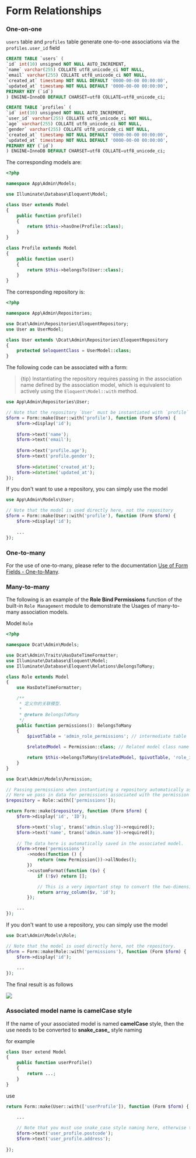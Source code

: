 # Form Relationships


### One-on-one

`users` table and `profiles` table generate one-to-one associations via the `profiles.user_id` field

```sql
CREATE TABLE `users` (
`id` int(10) unsigned NOT NULL AUTO_INCREMENT,
`name` varchar(255) COLLATE utf8_unicode_ci NOT NULL,
`email` varchar(255) COLLATE utf8_unicode_ci NOT NULL,
`created_at` timestamp NOT NULL DEFAULT '0000-00-00 00:00:00',
`updated_at` timestamp NOT NULL DEFAULT '0000-00-00 00:00:00',
PRIMARY KEY (`id`)
) ENGINE=InnoDB DEFAULT CHARSET=utf8 COLLATE=utf8_unicode_ci;

CREATE TABLE `profiles` (
`id` int(10) unsigned NOT NULL AUTO_INCREMENT,
`user_id` varchar(255) COLLATE utf8_unicode_ci NOT NULL,
`age` varchar(255) COLLATE utf8_unicode_ci NOT NULL,
`gender` varchar(255) COLLATE utf8_unicode_ci NOT NULL,
`created_at` timestamp NOT NULL DEFAULT '0000-00-00 00:00:00',
`updated_at` timestamp NOT NULL DEFAULT '0000-00-00 00:00:00',
PRIMARY KEY (`id`)
) ENGINE=InnoDB DEFAULT CHARSET=utf8 COLLATE=utf8_unicode_ci;
```

The corresponding models are:

```php
<?php

namespace App\Admin\Models;

use Illuminate\Database\Eloquent\Model;

class User extends Model
{
    public function profile()
    {
        return $this->hasOne(Profile::class);
    }
}

class Profile extends Model
{
    public function user()
    {
        return $this->belongsTo(User::class);
    }
}
```
The corresponding repository is:
```php
<?php

namespace App\Admin\Repositories;

use Dcat\Admin\Repositories\EloquentRepository;
use User as UserModel;

class User extends \Dcat\Admin\Repositories\EloquentRepository
{
    protected $eloquentClass = UserModel::class;
}
```


The following code can be associated with a form:
> {tip} Instantiating the repository requires passing in the association name defined by the association model, which is equivalent to actively using the `Eloquent\Model::with` method.

```php
use App\Admin\Repositories\User;

// Note that the repository `User` must be instantiated with `profile` here, otherwise the `profiles` table data will not be associated.
$form = Form::make(User::with('profile'), function (Form $form) {
    $form->display('id');
    
    $form->text('name');
    $form->text('email');
    
    $form->text('profile.age');
    $form->text('profile.gender');
    
    $form->datetime('created_at');
    $form->datetime('updated_at');
});
```

If you don't want to use a repository, you can simply use the model
```php
use App\Admin\Models\User;

// Note that the model is used directly here, not the repository
$form = Form::make(User::with('profile'), function (Form $form) {
    $form->display('id');
    
    ...
});
```


### One-to-many

For the use of one-to-many, please refer to the documentation [Use of Form Fields - One-to-Many](model-form-fields.md#onemany).

### Many-to-many


The following is an example of the **Role Bind Permissions** function of the built-in ``Role Management`` module to demonstrate the Usages of many-to-many association models.

Model `Role`
```php
<?php

namespace Dcat\Admin\Models;

use Dcat\Admin\Traits\HasDateTimeFormatter;
use Illuminate\Database\Eloquent\Model;
use Illuminate\Database\Eloquent\Relations\BelongsToMany;

class Role extends Model
{
    use HasDateTimeFormatter;

    /**
     * 定义你的关联模型.
     *
     * @return BelongsToMany
     */
    public function permissions(): BelongsToMany
    {
        $pivotTable = 'admin_role_permissions'; // intermediate table

        $relatedModel = Permission::class; // Related model class name

        return $this->belongsToMany($relatedModel, $pivotTable, 'role_id', 'permission_id');
    }
}
```

```php
use Dcat\Admin\Models\Permission;

// Passing permissions when instantiating a repository automatically associates the data of the related model.
// Here we pass in data for permissions associated with the permission model.
$repository = Role::with(['permissions']);

return Form::make($repository, function (Form $form) {
    $form->display('id', 'ID');

    $form->text('slug', trans('admin.slug'))->required();
    $form->text('name', trans('admin.name'))->required();
    
    // The data here is automatically saved in the associated model.
    $form->tree('permissions')
        ->nodes(function () {
            return (new Permission())->allNodes();
        })
        ->customFormat(function ($v) {
            if (!$v) return [];

            // This is a very important step to convert the two-dimensional array found in the database into a one-dimensional array
            return array_column($v, 'id');
        });

    ...
});
```

If you don't want to use a repository, you can simply use the model
```php
use Dcat\Admin\Models\Role;

// Note that the model is used directly here, not the repository.
$form = Form::make(Role::with('permissions'), function (Form $form) {
    $form->display('id');
    
    ...
});
```

The final result is as follows

![](https://cdn.learnku.com/uploads/images/202004/26/38389/aeYpYDrUQP.png!large)


### Associated model name is camelCase style

If the name of your associated model is named **camelCase** style, then the use needs to be converted to **snake_case_** style naming


for example
```php
class User extend Model
{
    public function userProfile()
    {
        return ...;
    }
}
```

use
```php
return Form::make(User::with(['userProfile']), function (Form $form) {

    ...
    
    // Note that you must use snake_case style naming here, otherwise the edited data will not be displayed.
    $form->text('user_profile.postcode');
    $form->text('user_profile.address');
    
});
```
